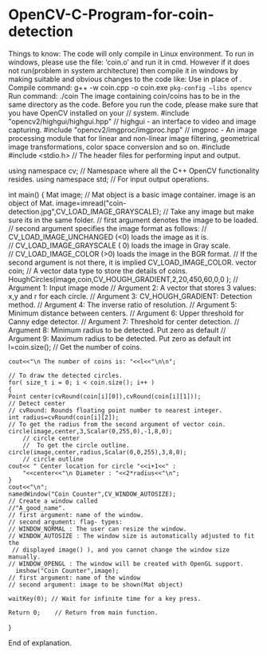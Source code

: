 # OpenCV-C-Program-for-coin-detection
Things to know:  The code will only compile in Linux environment. To run in windows, please use the file: ‘coin.o’ and run it in cmd. However if it does not run(problem in system architecture) then compile it in windows by making suitable and obvious changes to the code like: Use in place of . Compile command: g++ -w coin.cpp -o coin.exe `pkg-config –libs opencv` Run command: ./coin The image containing coin/coins has to be in the same directory as the code. Before you run the code, please make sure that you have OpenCV installed on your // system.
#include "opencv2/highgui/highgui.hpp"
// highgui - an interface to video and image capturing.
#include "opencv2/imgproc/imgproc.hpp"
// imgproc - An image processing module that for linear and non-linear
 image filtering, geometrical image transformations, color space conversion and so on.
#include <iostream>
#include <stdio.h>
// The header files for performing input and output.
 
using namespace cv;
// Namespace where all the C++ OpenCV functionality resides.
using namespace std;
// For input output operations.
 
int main()
{
    Mat image;
    // Mat object is a basic image container. image is an object of Mat.
 image=imread("coin-detection.jpg",CV_LOAD_IMAGE_GRAYSCALE);
    // Take any image but make sure its in the same folder.
    // first argument denotes the image to be loaded. 
    // second argument specifies the image format as follows: 
  // CV_LOAD_IMAGE_UNCHANGED (<0) loads the image as it is.      
    // CV_LOAD_IMAGE_GRAYSCALE ( 0) loads the image in Gray scale.      
    // CV_LOAD_IMAGE_COLOR (>0) loads the image in the BGR format. 
    // If the second argument is not there, it is implied CV_LOAD_IMAGE_COLOR.
vector coin;
    // A vector data type to store the details of coins.
HoughCircles(image,coin,CV_HOUGH_GRADIENT,2,20,450,60,0,0 );
    // Argument 1: Input image mode
    // Argument 2: A vector that stores 3 values: x,y and r for each circle.
    // Argument 3: CV_HOUGH_GRADIENT: Detection method.
    // Argument 4: The inverse ratio of resolution.
    // Argument 5: Minimum distance between centers.
    // Argument 6: Upper threshold for Canny edge detector.
// Argument 7: Threshold for center detection.
    // Argument 8: Minimum radius to be detected. Put zero as default
    // Argument 9: Maximum radius to be detected. Put zero as default
    int l=coin.size();
    // Get the number of coins.

    cout<<"\n The number of coins is: "<<l<<"\n\n";
    
    // To draw the detected circles.
    for( size_t i = 0; i < coin.size(); i++ )
    {
    Point center(cvRound(coin[i][0]),cvRound(coin[i][1]));
    // Detect center
    // cvRound: Rounds floating point number to nearest integer.
    int radius=cvRound(coin[i][2]);
    // To get the radius from the second argument of vector coin.     
    circle(image,center,3,Scalar(0,255,0),-1,8,0);
        // circle center
        //  To get the circle outline.     
    circle(image,center,radius,Scalar(0,0,255),3,8,0);
        // circle outline
    cout<< " Center location for circle "<<i+1<<" :
        "<<center<<"\n Diameter : "<<2*radius<<"\n";
    }
    cout<<"\n";
    namedWindow("Coin Counter",CV_WINDOW_AUTOSIZE);
    // Create a window called 
    //"A_good_name". 
    // first argument: name of the window. 
    // second argument: flag- types: 
    // WINDOW_NORMAL : The user can resize the window. 
    // WINDOW_AUTOSIZE : The window size is automatically adjusted to fit the
     // displayed image() ), and you cannot change the window size manually. 
    // WINDOW_OPENGL : The window will be created with OpenGL support.
      imshow("Coin Counter",image);
    // first argument: name of the window 
    // second argument: image to be shown(Mat object)

    waitKey(0); // Wait for infinite time for a key press.

    Return 0;    // Return from main function.
}

End of explanation.

